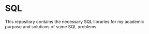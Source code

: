 # SQL
This repository contains the necessary SQL libraries for my academic purpose and solutions of  some SQL problems.
